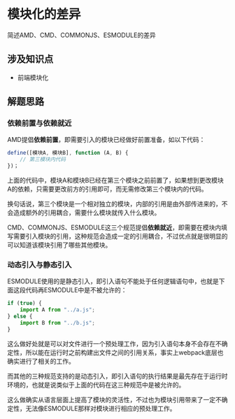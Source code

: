# 模块化的差异

简述AMD、CMD、COMMONJS、ESMODULE的差异



## 涉及知识点

* 前端模块化



## 解题思路

### 依赖前置与依赖就近

AMD提倡**依赖前置**，即需要引入的模块已经做好前置准备，如以下代码：

```js
define([模块A, 模块B], function (A, B) {
    // 第三模块内代码
})；
```

上面的代码中，模块A和模块B已经在第三个模块之前前置了，如果想到更改模块A的依赖，只需要更改前方的引用即可，而无需修改第三个模块内的代码。

换句话说，第三个模块是一个相对独立的模块，内部的引用是由外部传进来的，不会造成额外的引用耦合，需要什么模块就传入什么模块。



CMD、COMMONJS、ESMODULE这三个规范提倡**依赖就近**，即需要在模块内填写需要引入模块的引用，这种规范会造成一定的引用耦合，不过优点就是很明显的可以知道该模块引用了哪些其他模块。



### 动态引入与静态引入

ESMODULE使用的是静态引入，即引入语句不能处于任何逻辑语句中，也就是下面这段代码再ESMODULE中是不被允许的：

```js
if (true) {
    import A from "../a.js";
} else {
    import B from "../b.js";
}
```

这么做好处就是可以对文件进行一个预处理工作，因为引入语句本身不会存在不确定性，所以能在运行时之前构建出文件之间的引用关系，事实上webpack底层也确实进行了相关的工作。



而其他的三种规范支持的是动态引入，即引入语句的执行结果是最先存在于运行时环境的，也就是说类似于上面的代码在这三种规范中是被允许的。

这么做确实从语言层面上提高了模块的灵活性，不过也为模块引用带来了一定不确定性，无法像ESMODULE那样对模块进行相应的预处理工作。